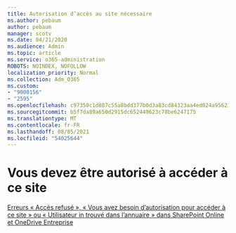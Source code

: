 ```yaml
---
title: Autorisation d’accès au site nécessaire
ms.author: pebaum
author: pebaum
manager: scotv
ms.date: 04/21/2020
ms.audience: Admin
ms.topic: article
ms.service: o365-administration
ROBOTS: NOINDEX, NOFOLLOW
localization_priority: Normal
ms.collection: Adm_O365
ms.custom:
- "9000156"
- "2595"
ms.openlocfilehash: c97350c1d887c55a8bdd377b0d3a83cd84323aa4ed024a9562138bab7a5777e9
ms.sourcegitcommit: b5f7da89a650d2915dc652449623c78be6247175
ms.translationtype: MT
ms.contentlocale: fr-FR
ms.lasthandoff: 08/05/2021
ms.locfileid: "54025644"
---
```

# <a name="you-need-permission-to-access-this-site"></a>Vous devez être autorisé à accéder à ce site

[Erreurs « Accès refusé », « Vous avez besoin d’autorisation pour accéder à ce site » ou « Utilisateur in trouvé dans l’annuaire » dans SharePoint Online et OneDrive Entreprise](https://docs.microsoft.com/sharepoint/support/administration/access-denied-or-need-permission-error-sharepoint-online-or-onedrive-for-business)
